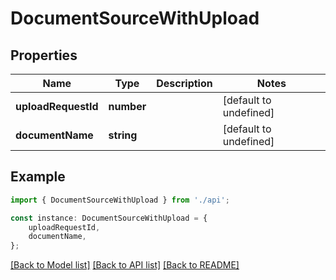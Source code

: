# DocumentSourceWithUpload


## Properties

Name | Type | Description | Notes
------------ | ------------- | ------------- | -------------
**uploadRequestId** | **number** |  | [default to undefined]
**documentName** | **string** |  | [default to undefined]

## Example

```typescript
import { DocumentSourceWithUpload } from './api';

const instance: DocumentSourceWithUpload = {
    uploadRequestId,
    documentName,
};
```

[[Back to Model list]](../README.md#documentation-for-models) [[Back to API list]](../README.md#documentation-for-api-endpoints) [[Back to README]](../README.md)
